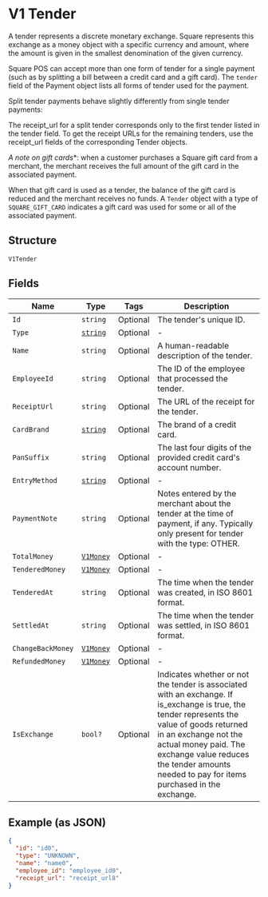 
# V1 Tender

A tender represents a discrete monetary exchange. Square represents this
exchange as a money object with a specific currency and amount, where the
amount is given in the smallest denomination of the given currency.

Square POS can accept more than one form of tender for a single payment (such
as by splitting a bill between a credit card and a gift card). The `tender`
field of the Payment object lists all forms of tender used for the payment.

Split tender payments behave slightly differently from single tender payments:

The receipt_url for a split tender corresponds only to the first tender listed
in the tender field. To get the receipt URLs for the remaining tenders, use
the receipt_url fields of the corresponding Tender objects.

*A note on gift cards**: when a customer purchases a Square gift card from a
merchant, the merchant receives the full amount of the gift card in the
associated payment.

When that gift card is used as a tender, the balance of the gift card is
reduced and the merchant receives no funds. A `Tender` object with a type of
`SQUARE_GIFT_CARD` indicates a gift card was used for some or all of the
associated payment.

## Structure

`V1Tender`

## Fields

| Name | Type | Tags | Description |
|  --- | --- | --- | --- |
| `Id` | `string` | Optional | The tender's unique ID. |
| `Type` | [`string`](../../doc/models/v1-tender-type.md) | Optional | - |
| `Name` | `string` | Optional | A human-readable description of the tender. |
| `EmployeeId` | `string` | Optional | The ID of the employee that processed the tender. |
| `ReceiptUrl` | `string` | Optional | The URL of the receipt for the tender. |
| `CardBrand` | [`string`](../../doc/models/v1-tender-card-brand.md) | Optional | The brand of a credit card. |
| `PanSuffix` | `string` | Optional | The last four digits of the provided credit card's account number. |
| `EntryMethod` | [`string`](../../doc/models/v1-tender-entry-method.md) | Optional | - |
| `PaymentNote` | `string` | Optional | Notes entered by the merchant about the tender at the time of payment, if any. Typically only present for tender with the type: OTHER. |
| `TotalMoney` | [`V1Money`](../../doc/models/v1-money.md) | Optional | - |
| `TenderedMoney` | [`V1Money`](../../doc/models/v1-money.md) | Optional | - |
| `TenderedAt` | `string` | Optional | The time when the tender was created, in ISO 8601 format. |
| `SettledAt` | `string` | Optional | The time when the tender was settled, in ISO 8601 format. |
| `ChangeBackMoney` | [`V1Money`](../../doc/models/v1-money.md) | Optional | - |
| `RefundedMoney` | [`V1Money`](../../doc/models/v1-money.md) | Optional | - |
| `IsExchange` | `bool?` | Optional | Indicates whether or not the tender is associated with an exchange. If is_exchange is true, the tender represents the value of goods returned in an exchange not the actual money paid. The exchange value reduces the tender amounts needed to pay for items purchased in the exchange. |

## Example (as JSON)

```json
{
  "id": "id0",
  "type": "UNKNOWN",
  "name": "name0",
  "employee_id": "employee_id0",
  "receipt_url": "receipt_url8"
}
```

